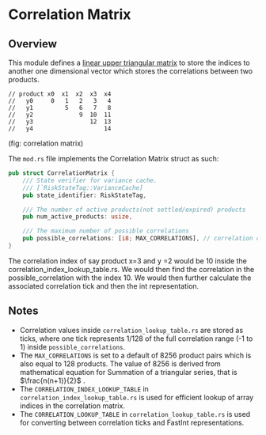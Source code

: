 # Correlation Matrix
## Overview
This module defines a [linear upper triangular matrix](https://en.wikipedia.org/wiki/Triangular_matrix) to store the indices to another one dimensional vector which stores the correlations between two products.


```text
// product x0  x1  x2  x3  x4
//   y0     0   1   2   3   4
//   y1         5   6   7   8
//   y2             9  10  11
//   y3                12  13
//   y4                    14
```
(fig: correlation matrix)

The `mod.rs` file implements the Correlation Matrix struct as such:
```rust
pub struct CorrelationMatrix {
    /// State verifier for variance cache.
    /// [`RiskStateTag::VarianceCache]
    pub state_identifier: RiskStateTag,

    /// The number of active products(not settled/expired) products
    pub num_active_products: usize,

    /// The maximum number of possible correlations
    pub possible_correlations: [i8; MAX_CORRELATIONS], // correlation can be negative
}
```

The correlation index of say product x=3 and y =2 would be 10 inside the correlation_index_lookup_table.rs. We would then find the correlation in the possible_correlation with the index 10. We would then further calculate the associated correlation tick and then the int representation. 

## Notes
- Correlation values inside `correlation_lookup_table.rs` are stored as ticks, where one tick represents 1/128 of the full correlation range (-1 to 1) inside `possible_correlations`.
- The `MAX_CORRELATIONS` is set to a default of 8256 product pairs which is also equal to 128 products. The value of 8256 is derived from mathematical equation for Summation of a triangular series, that is $\frac{n(n+1)}{2}$ .
- The `CORRELATION_INDEX_LOOKUP_TABLE` in `correlation_index_lookup_table.rs` is used for efficient lookup of array indices in the correlation matrix.
- The `CORRELATION_LOOKUP_TABLE` in `correlation_lookup_table.rs` is used for converting between correlation ticks and FastInt representations.

